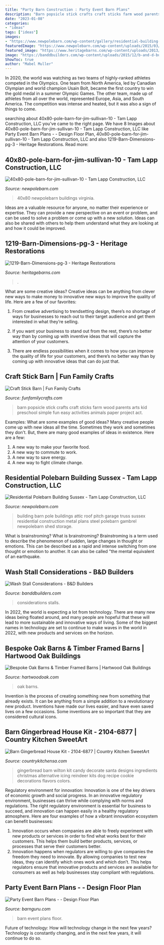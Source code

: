 ```yaml
---
title: "Party Barn Construction : Party Event Barn Plans"
description: "Barn popsicle stick crafts craft sticks farm wood parents arts kid preschool simple fun easy activities animals paper project act"
date: "2023-01-08"
categories:
- "ideas"
tags: ["ideas"]
images:
- "https://www.newpolebarn.com/wp-content/gallery/residential-building-40/1.jpg"
featuredImage: "https://www.newpolebarn.com/wp-content/uploads/2015/03/40x80-pole-barn-for-jim-sullivan-10-300x169.jpg"
featured_image: "https://www.heritagebarns.com/wp-content/uploads/2013/08/1219-Barn-Dimensions-pg-3-450x300.jpg"
image: "https://banddbuilders.com/wp-content/uploads/2015/12/b-and-d-builders-designing-horse-wash-stall.jpg"
ShowToc: true
author: "Mabel Muller"
---
```



In 2020, the world was watching as two teams of highly-ranked athletes competed in the Olympics. One team from North America, led by Canadian Olympian and world champion Usain Bolt, became the first country to win the gold medal in a summer Olympic Games. The other team, made up of athletes from all over the world, represented Europe, Asia, and South America. The competition was intense and heated, but it was also a sign of things to come.

	

		
searching about 40x80-pole-barn-for-jim-sullivan-10 - Tam Lapp Construction, LLC you've came to the right page. We have 8 Images about 40x80-pole-barn-for-jim-sullivan-10 - Tam Lapp Construction, LLC like Party Event Barn Plans - - Design Floor Plan, 40x80-pole-barn-for-jim-sullivan-10 - Tam Lapp Construction, LLC and also 1219-Barn-Dimensions-pg-3 - Heritage Restorations. Read more:
		
    
## 40x80-pole-barn-for-jim-sullivan-10 - Tam Lapp Construction, LLC

<img loading=lazy src="https://www.newpolebarn.com/wp-content/uploads/2015/03/40x80-pole-barn-for-jim-sullivan-10-300x169.jpg" onerror="this.onerror=null;this.src='https://tse1.mm.bing.net/th?id=OIP.7IO7nASLhI-2Dvnizpl7AQAAAA&amp;pid=15.1';" alt="40x80-pole-barn-for-jim-sullivan-10 - Tam Lapp Construction, LLC">

_Source: newpolebarn.com_

>40x80 newpolebarn buildings virginia. 

	

Ideas are a valuable resource for anyone, no matter their experience or expertise. They can provide a new perspective on an event or problem, and can be used to solve a problem or come up with a new solution. Ideas can also be shared with others to help them understand what they are looking at and how it could be improved.

    
## 1219-Barn-Dimensions-pg-3 - Heritage Restorations

<img loading=lazy src="https://www.heritagebarns.com/wp-content/uploads/2013/08/1219-Barn-Dimensions-pg-3-450x300.jpg" onerror="this.onerror=null;this.src='https://tse4.mm.bing.net/th?id=OIP.DZmp1EF6w_FKXtbsUCz2ywAAAA&amp;pid=15.1';" alt="1219-Barn-Dimensions-pg-3 - Heritage Restorations">

_Source: heritagebarns.com_

>. 

	

What are some creative ideas?
Creative ideas can be anything from clever new ways to make money to innovative new ways to improve the quality of life. Here are a few of our favorites: 
1) From creative advertising to trendsetting design, there’s no shortage of ways for businesses to reach out to their target audience and get them interested in what they’re selling.

2) If you want your business to stand out from the rest, there’s no better way than by coming up with inventive ideas that will capture the attention of your customers.

3) There are endless possibilities when it comes to how you can improve the quality of life for your customers, and there’s no better way than by coming up with innovative ideas that can do just that.

    
## Craft Stick Barn | Fun Family Crafts

<img loading=lazy src="http://funfamilycrafts.com/wp-content/uploads/2011/07/Craft-Stick-Barn.jpg" onerror="this.onerror=null;this.src='https://tse4.mm.bing.net/th?id=OIP.LxwnAqTbOaK0KqhbsXpAHAAAAA&amp;pid=15.1';" alt="Craft Stick Barn | Fun Family Crafts">

_Source: funfamilycrafts.com_

>barn popsicle stick crafts craft sticks farm wood parents arts kid preschool simple fun easy activities animals paper project act. 

	

Examples: What are some examples of good ideas?
Many creative people come up with new ideas all the time. Sometimes they work and sometimes they don't. But, there are many good examples of ideas in existence. Here are a few: 
1) A new way to make your favorite food. 
2) A new way to commute to work. 
3) A new way to save energy. 
4) A new way to fight climate change.

    
## Residential Polebarn Building Sussex - Tam Lapp Construction, LLC

<img loading=lazy src="https://www.newpolebarn.com/wp-content/gallery/residential-building-40/1.jpg" onerror="this.onerror=null;this.src='https://tse3.mm.bing.net/th?id=OIP.KfVrifYqgnAleY8F4fJOuQHaFk&amp;pid=15.1';" alt="Residential Polebarn Building Sussex - Tam Lapp Construction, LLC">

_Source: newpolebarn.com_

>building barn pole buildings attic roof pitch garage truss sussex residential construction metal plans steel polebarn gambrel newpolebarn shed storage. 

	

What is brainstroming?
What is brainstroming? Brainstroming is a term used to describe the phenomenon of sudden, large changes in thought or emotions. This can be described as a rapid and intense switching from one thought or emotion to another. It can also be called "the mental equivalent of an earthquake.

    
## Wash Stall Considerations - B&amp;D Builders

<img loading=lazy src="https://banddbuilders.com/wp-content/uploads/2015/12/b-and-d-builders-designing-horse-wash-stall.jpg" onerror="this.onerror=null;this.src='https://tse3.mm.bing.net/th?id=OIP.W26sxCSlo6qPSdBTp6-UJAHaE8&amp;pid=15.1';" alt="Wash Stall Considerations - B&amp;D Builders">

_Source: banddbuilders.com_

>considerations stalls. 

	

In 2022, the world is expecting a lot from technology. There are many new ideas being floated around, and many people are hopeful that these will lead to more sustainable and innovative ways of living. Some of the biggest names in technology are set to continue to make waves in the world in 2022, with new products and services on the horizon.

    
## Bespoke Oak Barns &amp; Timber Framed Barns | Hartwood Oak Buildings

<img loading=lazy src="https://www.hartwoodoak.com/wp-content/uploads/2019/01/Sydmonton-016.jpg" onerror="this.onerror=null;this.src='https://tse3.mm.bing.net/th?id=OIP.9aKtvs2HdBWO-o-BZaS7AgHaE8&amp;pid=15.1';" alt="Bespoke Oak Barns &amp; Timber Framed Barns | Hartwood Oak Buildings">

_Source: hartwoodoak.com_

>oak barns. 

	

Invention is the process of creating something new from something that already exists. It can be anything from a simple addition to a revolutionary new product. Inventions have made our lives easier, and have even saved lives on a few occasions. Some inventions are so important that they are considered cultural icons.

    
## Barn Gingerbread House Kit - 2104-6877 | Country Kitchen SweetArt

<img loading=lazy src="https://www.countrykitchensa.com/images_product/alternative/2000/2104-6877_2.jpg" onerror="this.onerror=null;this.src='https://tse4.mm.bing.net/th?id=OIP.Jcg89mY_1Xwgk26f2-6sLgHaHa&amp;pid=15.1';" alt="Barn Gingerbread House Kit - 2104-6877 | Country Kitchen SweetArt">

_Source: countrykitchensa.com_

>gingerbread barn wilton kit candy decorate santa designs ingredients christmas alternative icing reindeer kits dog recipe cookie decorations flavors colors. 

	

Regulatory environment for innovation:
Innovation is one of the key drivers of economic growth and social progress. In an innovative regulatory environment, businesses can thrive while complying with norms and regulations. The right regulatory environment is essential for business to succeed, and innovation can happen easily in a healthy regulatory atmosphere. Here are four examples of how a vibrant innovation ecosystem can benefit businesses: 
1) Innovation occurs when companies are able to freely experiment with new products or services in order to find what works best for their customers. This helps them build better products, services, or processes that serve their customers better.
2) Innovation happens when regulators are willing to give companies the freedom they need to innovate. By allowing companies to test new ideas, they can identify which ones work and which don’t. This helps regulators ensure that innovative products and services are available for consumers as well as help businesses stay compliant with regulations.

    
## Party Event Barn Plans - - Design Floor Plan

<img loading=lazy src="http://www.barnguru.com/sitebuilder/images/Event_Party_Barn_Conrad_Arnold_-_Barn_Guru.com_-_Buy_Barn_Plans-928x707.jpg" onerror="this.onerror=null;this.src='https://tse1.mm.bing.net/th?id=OIP._QhYwldQ17Of09gPdeVOQwHaFp&amp;pid=15.1';" alt="Party Event Barn Plans - - Design Floor Plan">

_Source: barnguru.com_

>barn event plans floor. 

	

Future of technology: How will technology change in the next few years?
Technology is constantly changing, and in the next few years, it will continue to do so.

